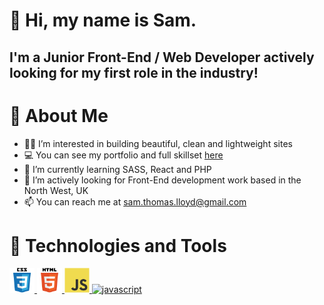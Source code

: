# 👋 Hi, my name is Sam.
## I'm a Junior Front-End / Web Developer actively looking for my first role in the industry!  

# 👤 About Me
- 🙋‍♂️ I’m interested in building beautiful, clean and lightweight sites
- 💻 You can see my portfolio and full skillset [here](https://samllo.github.io/Portfolio-2021/)
- 🌱 I’m currently learning SASS, React and PHP
- 👀 I’m actively looking for Front-End development work based in the North West, UK
- 📫 You can reach me at sam.thomas.lloyd@gmail.com

# 🔧 Technologies and Tools

 <a href="https://www.w3schools.com/css/" target="_blank"> <img src="https://raw.githubusercontent.com/devicons/devicon/master/icons/css3/css3-original-wordmark.svg" alt="css3" width="40" height="40"/> </a>
<a href="https://www.w3.org/html/" target="_blank"> <img src="https://raw.githubusercontent.com/devicons/devicon/master/icons/html5/html5-original-wordmark.svg" alt="html5" width="40" height="40"/> </a> 
<a href="https://developer.mozilla.org/en-US/docs/Web/JavaScript" target="_blank"> <img src="https://raw.githubusercontent.com/devicons/devicon/master/icons/javascript/javascript-original.svg" alt="javascript" width="40" height="40"/> </a>
<a href="https://developer.mozilla.org/en-US/docs/Web/JavaScript" target="_blank"> <img src="https://www.vectorlogo.zone/logos/jquery/jquery-icon.svg" alt="javascript" width="40" height="40"/> </a>

<!---
samllo/samllo is a ✨ special ✨ repository because its `README.md` (this file) appears on your GitHub profile.
You can click the Preview link to take a look at your changes.
--->

